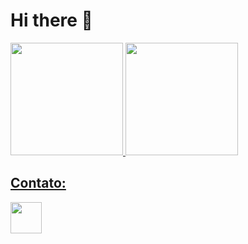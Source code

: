 # Hi there 👋

<div>
  <a href="https://github.com/savioandre">
   <img height="180em" src="https://github-readme-stats.vercel.app/api?username=savioandre&theme=tokyonight&show_icons=true"/> 
   <img height="180em" src="https://github-readme-stats.vercel.app/api/top-langs/?username=savioandre&layout=compact&langs_count=16&theme=tokyonight"/>
 </div>
  
##
 <h2> Contato: </h2>
 

 <a href="mailto:savioandre@outlook.pt">
 <img src="https://github.com/savioandre/Midia_Kit_Web/blob/main/Kit%20de%20M%C3%ADdia%20Web/Outlook/Outlook.png?raw=true" width=50px></a>
 
 
  
